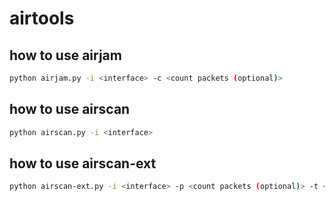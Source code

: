 airtools
======
how to use airjam
------------
```sh
python airjam.py -i <interface> -c <count packets (optional)>
```

how to use airscan
------------
```sh
python airscan.py -i <interface>
```

how to use airscan-ext
------------
```sh
python airscan-ext.py -i <interface> -p <count packets (optional)> -t <target bssid>
```
